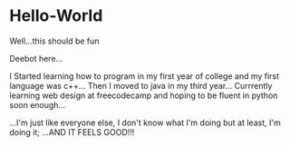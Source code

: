 # Hello-World
Well...this should be fun

Deebot here...

I Started learning how to program in my first year of college and my first language was c++...
Then I moved to java in my third year...
Currrently learning web design at freecodecamp and hoping to be fluent in python soon enough...

...I'm just like everyone else, I don't know what I'm doing but at least, I'm doing it;
...AND IT FEELS GOOD!!!
